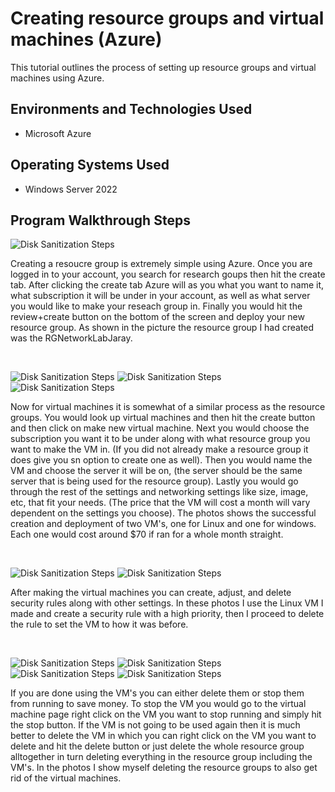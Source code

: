 <p align="center">

<h1>Creating resource groups and virtual machines (Azure)</h1>
This tutorial outlines the process of setting up resource groups and virtual machines using Azure.<br />

<h2>Environments and Technologies Used</h2>

- Microsoft Azure 

<h2>Operating Systems Used </h2>

- Windows Server 2022

<h2>Program Walkthrough Steps</h2>

<p>
<img src="https://i.imgur.com/Xjsvhps.png" alt="Disk Sanitization Steps"/>
</p>
<p>
Creating a resoucre group is extremely simple using Azure. Once you are logged in to your account, you search for research goups then hit the create tab. After clicking the create tab Azure will as you what you want to name it, what subscription it will be under in your account, as well as what server you would like to make your reseach group in. Finally you would hit the review+create button on the bottom of the screen and deploy your new resource group. As shown in the picture the resource group I had created was the RGNetworkLabJaray.
</p>
<br />

<p>
<img src="https://i.imgur.com/AX8437w.png" alt="Disk Sanitization Steps"/>
<img src="https://i.imgur.com/mnKODcN.png" alt="Disk Sanitization Steps"/>
<img src="https://i.imgur.com/dBxsS5q.png" alt="Disk Sanitization Steps"/>  
</p>
<p>
Now for virtual machines it is somewhat of a similar process as the resource groups. You would look up virtual machines and then hit the create button and then click on make new virtual machine. Next you would choose the subscription you want it to be under along with what resource group you want to make the VM in. (If you did not already make a resource group it does give you sn option to create one as well). Then you would name the VM and choose the server it will be on, (the server should be the same server that is being used for the resource group). Lastly you would go through the rest of the settings and networking settings like size, image, etc, that fit your needs. (The price that the VM will cost a month will vary dependent on the settings you choose). The photos shows the successful creation and deployment of two VM's, one for Linux and one for windows. Each one would cost around $70 if ran for a whole month straight.
</p>
<br />

<p>
<img src="https://i.imgur.com/vE6xSvI.png" alt="Disk Sanitization Steps"/>
<img src="https://i.imgur.com/WWU1Gon.png" alt="Disk Sanitization Steps"/>  
</p>
<p>
After making the virtual machines you can create, adjust, and delete security rules along with other settings. In these photos I use the Linux VM I made and create a security rule with a high priority, then I proceed to delete the rule to set the VM to how it was before.
</p>
<br />

<p>
<img src="https://i.imgur.com/TYfxwsl.png" alt="Disk Sanitization Steps"/>
<img src="https://i.imgur.com/AML3fi9.png" alt="Disk Sanitization Steps"/>
<img src="https://i.imgur.com/ZFEai4x.png" alt="Disk Sanitization Steps"/>
<img src="https://i.imgur.com/14Oe8UT.png" alt="Disk Sanitization Steps"/>  
</p>
<p>
If you are done using the VM's you can either delete them or stop them from running to save money. To stop the VM you would go to the virtual machine page right click on the VM you want to stop running and simply hit the stop button. If the VM is not going to be used again then it is much better to delete the VM in which you can right click on the VM you want to delete and hit the delete button or just delete the whole resource group alltogether in turn deleting everything in the resource group including the VM's. In the photos I show myself deleting the resource groups to also get rid of the virtual machines.
</p>
<br />
